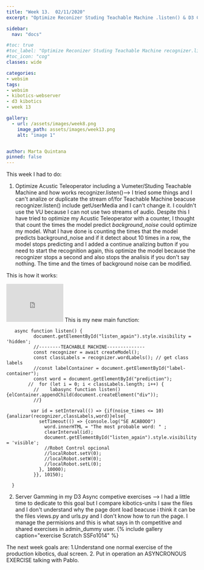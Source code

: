 ```yaml
---
title: "Week 13.  02/11/2020"
excerpt: "Optimize Reconizer Studing Teachable Machine .listen() & D3 Competitive Exercises SERVER"

sidebar:
  nav: "docs"

#toc: true
#toc_label: "Optimize Reconizer Studing Teachable Machine recognizer.listen() & D3 ASYNC Competitive Exercises SERVER"
#toc_icon: "cog"
classes: wide

categories:
- websim
tags:
- websim
- kibotics-webserver
- d3 kibotics
- week 13

gallery:
  - url: /assets/images/week8.png
    image_path: assets/images/week13.png
    alt: "image 1"


author: Marta Quintana
pinned: false
---
```


This week I had to do:

1. Optimize Acustic Teleoperator including a Vumeter/Studing Teachable Machine and how works recognizer.listen()-->
I tried some things and I can't analize or duplicate the stream of/for Teachable Machine beacuse recognizer.listen() include getUserMedia and I can't change it. I couldn't use the VU because I can not use two streams of audio.
Despite this I have tried to optimize my Acustic Teleoperator with a counter, I thought that count the times the model predict _background_noise_ could optimize my model.
What I have done is counting the times that the model predicts background_noise and if it detect about 10 times in a row, the model stops predicting and I added a continue analizing button if you need to start the recognition again, this optimize the model because the recognizer stops a second and also stops the analisis if you don't say nothing. The time and the times of background noise can be modified.
  
This is how it works:
 <iframe width="150" height="100" src="https://youtube.com/embed/ucFZ2fNMu3o" frameborder="0" allow="autoplay; encrypted-media" allowfullscreen></iframe>
 This is my new main function: 
 
       async function listen() {
              document.getElementById("listen_again").style.visibility = 'hidden';
              //--------TEACHABLE MACHINE--------------
              const recognizer = await createModel();
              const classLabels = recognizer.wordLabels(); // get class labels
              //const labelContainer = document.getElementById("label-container");
              const word = document.getElementById("prediction");
            //  for (let i = 0; i < classLabels.length; i++) {
              //    labasync function listen() {elContainer.appendChild(document.createElement("div"));
              //}

             var id = setInterval(() => {if(noise_times <= 10){analizar(recognizer,classLabels,word)}else{
                setTimeout(() => {console.log("SE ACABOOO")
                  word.innerHTML = "The most probable word: " ;
                  clearInterval(id);
                  document.getElementById("listen_again").style.visibility = 'visible';
                  //Robot Control opcional
                  //localRobot.setV(0);
                  //localRobot.setW(0);
                  //localRobot.setL(0);
                }, 10000);
              }}, 10150);

      }
 

2. Server Gamming in my D3 Async competive exercises --> I had a little time to dedicate to this goal but I compare kibotics-units I saw the files and I don't understand why the page dont load beacuse i think it can be the files views.py and urls.py and I don't know how to run the page. I manage the permisions and this is what says in th competitive and shared exercises in admin_dummy user.
{% include gallery caption="exercise Scratch SSFo1014" %}

 
The next week goals are:
1.Understand one normal exercise of the production kibotics, dual screen.
2. Put in operation an ASYNCRONOUS EXERCISE talking with Pablo.
